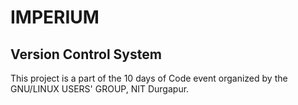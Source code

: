 # IMPERIUM

## Version Control System

This project is a part of the 10 days of Code event organized by the GNU/LINUX USERS' GROUP, NIT Durgapur.
